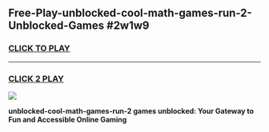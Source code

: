 
## Free-Play-unblocked-cool-math-games-run-2-Unblocked-Games #2w1w9
<h3>
<a href="https://news.freeplayer.one?title=unblocked-cool-math-games-run-2&ref=8M">CLICK TO PLAY</a></h3>
<hr>

<h3>
<a href="https://news.freeplayer.one?title=unblocked-cool-math-games-run-2&ref=8M">CLICK 2 PLAY</a>
  
</h3>

<a href="https://news.freeplayer.one?title=unblocked-cool-math-games-run-2&ref=8M"><img src="https://clearcache.store/games.png"></a>


**unblocked-cool-math-games-run-2 games unblocked: Your Gateway to Fun and Accessible Online Gaming**
